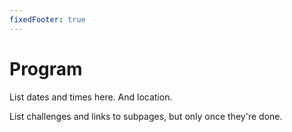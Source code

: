 ```yaml
---
fixedFooter: true
---
```

# Program

List dates and times here. And location.

List challenges and links to subpages, but only once they're done.